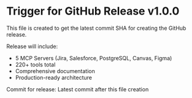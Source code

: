 # Trigger for GitHub Release v1.0.0

This file is created to get the latest commit SHA for creating the GitHub release.

Release will include:
- 5 MCP Servers (Jira, Salesforce, PostgreSQL, Canvas, Figma)
- 220+ tools total
- Comprehensive documentation
- Production-ready architecture

Commit for release: Latest commit after this file creation
